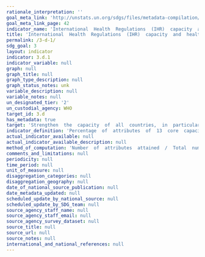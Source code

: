 ```yaml
---
rationale_interpretation: ''
goal_meta_link: 'http://unstats.un.org/sdgs/files/metadata-compilation/Metadata-Goal-3.pdf'
goal_meta_link_page: 42
indicator_name: 'International  Health  Regulations  (IHR)  capacity  and  health  emergency  preparedness'
title: 'International  Health  Regulations  (IHR)  capacity  and  health  emergency  preparedness'
permalink: /3-d-1/
sdg_goal: 3
layout: indicator
indicator: 3.d.1
indicator_variable: null
graph: null
graph_title: null
graph_type_description: null
graph_status_notes: unk
variable_description: null
variable_notes: null
un_designated_tier: '2'
un_custodial_agency: WHO
target_id: 3.d
has_metadata: true
target: 'Strengthen  the  capacity  of  all  countries,  in  particular  developing  countries,  for  early  warning,  risk  reduction  and  management  of  national  and  global  health  risks.'
indicator_definition: 'Percentage  of  attributes  of  13  core  capacities  that  have  been  attained  at  a  specific  point  in  time.  The  13  core  capacities  are:  (1)  National  legislation,  policy  and  financing;  (2)  Coordination  and  National  Focal  Point  com'
actual_indicator_available: null
actual_indicator_available_description: null
method_of_computation: 'Number  of  attributes  attained  /  Total  number  of  attributes  Method  of  measurement  t  Based  on  a  set  of  attributes  of  13  core  capacities  from  a  standard  WHO  instrument.'
comments_and_limitations: null
periodicity: null
time_period: null
unit_of_measure: null
disaggregation_categories: null
disaggregation_geography: null
date_of_national_source_publication: null
date_metadata_updated: null
scheduled_update_by_national_source: null
scheduled_update_by_SDG_team: null
source_agency_staff_name: null
source_agency_staff_email: null
source_agency_survey_dataset: null
source_title: null
source_url: null
source_notes: null
international_and_national_references: null  
---
```

